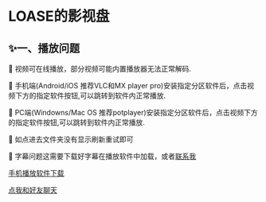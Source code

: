 # LOASE的影视盘

## ✨一、播放问题
	视频可在线播放，部分视频可能内置播放器无法正常解码.

	手机端(Android/iOS   推荐VLC和MX player pro)安装指定分区软件后，点击视频下方的指定软件按钮,可以跳转到软件内正常播放.

	PC端(Windowns/Mac OS   推荐potplayer)安装指定分区软件后，点击视频下方的指定软件按钮,可以跳转到软件内正常播放.

	如点进去文件夹没有显示刷新重试即可

	字幕问题这需要下载好字幕在播放软件中加载，或者<a href="www.baidu.com">联系我</a>

<p><a href="http://43.138.242.140/LOASE的云盘/软件">手机播放软件下载</a></p>

<a href="http://message/?uin=974260693&Site=&Menu=yes">点我和好友聊天</a> 
	
